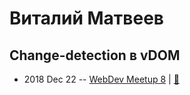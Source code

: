 # Виталий Матвеев

## Сhange-detection в vDOM
- 2018 Dec 22 -- [WebDev Meetup 8](https://www.youtube.com/watch?v=VtZYplGeJU4)  | [:notebook:](https://docs.google.com/presentation/d/12FBDli3jfqOchBK_WkCcZ7ObfvtWR3hnbMub1OWrilw/edit)  
